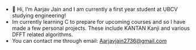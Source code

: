 - 👋 Hi, I’m Aarjav Jain and I am currently a first year student at UBCV studying engineering!
- Im currently learning C to prepare for upcoming courses and so I have made a few personal projects. These include KANTAN Kanji and various DFFT related algorithms.
- You can contact me through email: Aarjavjain2736@gmail.com
